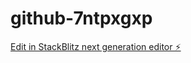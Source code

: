 # github-7ntpxgxp

[Edit in StackBlitz next generation editor ⚡️](https://stackblitz.com/~/github.com/Nunodores72/github-7ntpxgxp)